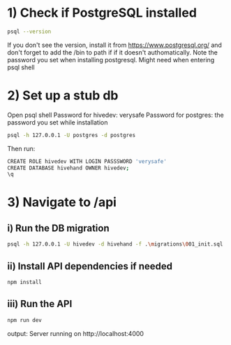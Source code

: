 # 1) Check if PostgreSQL installed

```bash
psql --version
```
If you don't see the version, install it from https://www.postgresql.org/ and don't forget to add the /bin to path
if if it doesn't authomatically.
Note the password you set when installing postgresql. Might need when entering psql shell

# 2) Set up a stub db
Open psql shell 
Password for hivedev: verysafe
Password for postgres: the password you set while installation

```bash
psql -h 127.0.0.1 -U postgres -d postgres
```
Then run:
```bash
CREATE ROLE hivedev WITH LOGIN PASSSWORD 'verysafe'
CREATE DATABASE hivehand OWNER hivedev;
\q
```
# 3) Navigate to /api

## i) Run the DB migration
```bash
psql -h 127.0.0.1 -U hivedev -d hivehand -f .\migrations\001_init.sql
```

## ii) Install API dependencies if needed
```bash
npm install
```

## iii) Run the API
```bash
npm run dev
```
output: Server running on http://localhost:4000

